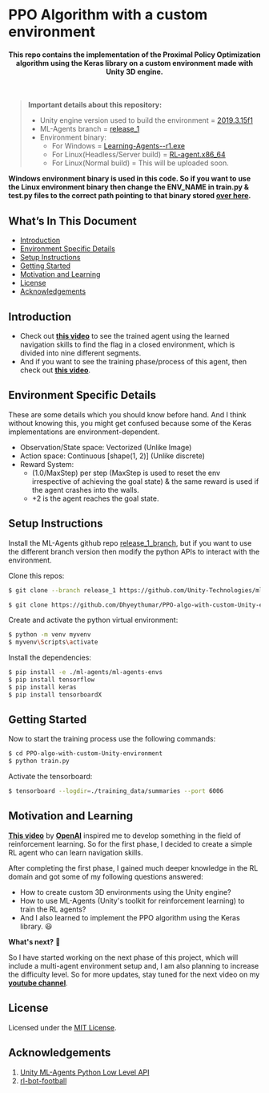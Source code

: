 # PPO Algorithm with a custom environment

<h4 align="center">
    This repo contains the implementation of the Proximal Policy Optimization algorithm using the Keras library on a custom environment made with Unity 3D engine.
</h4>
</br>

> **Important details about this repository:**
> - Unity engine version used to build the environment = [2019.3.15f1](https://unity3d.com/get-unity/download/archive)
> - ML-Agents branch = [release_1](https://github.com/Unity-Technologies/ml-agents/tree/release_1_branch)
> - Environment binary:
>      - For Windows = [Learning-Agents--r1.exe](https://github.com/Dhyeythumar/PPO-algo-with-custom-Unity-environment/tree/main/rl_env_binary/Windows_build)
>      - For Linux(Headless/Server build) = [RL-agent.x86_64](https://github.com/Dhyeythumar/PPO-algo-with-custom-Unity-environment/tree/main/rl_env_binary/Linux_headless_build)
>      - For Linux(Normal build) = This will be uploaded soon.

**Windows environment binary is used in this code. So if you want to use the Linux environment binary then change the ENV_NAME in train.py & test.py files to the correct path pointing to that binary stored [over here](https://github.com/Dhyeythumar/PPO-algo-with-custom-Unity-environment/tree/main/rl_env_binary).**


## What’s In This Document
- [Introduction](#introduction)
- [Environment Specific Details](#environment-specific-details)
- [Setup Instructions](#setup-instructions)
- [Getting Started](#getting-started)
- [Motivation and Learning](#motivation-and-learning)
- [License](#license)
- [Acknowledgements](#acknowledgements)


## Introduction
- Check out [**this video**](https://youtu.be/4vwZNTagHsQ) to see the trained agent using the learned navigation skills to find the flag in a closed environment, which is divided into nine different segments.
- And if you want to see the training phase/process of this agent, then check out [**this video**](https://youtu.be/eIp36b5lBVM).


## Environment Specific Details
These are some details which you should know before hand. And I think without knowing this, you might get confused because some of the Keras implementations are environment-dependent.

- Observation/State space: Vectorized     (Unlike Image)
- Action space: Continuous [shape(1, 2)]  (Unlike discrete)
- Reward System: 
    - (1.0/MaxStep) per step (MaxStep is used to reset the env irrespective of achieving the goal state) & the same reward is used if the agent crashes into the walls.
    - +2 is the agent reaches the goal state.


## Setup Instructions
Install the ML-Agents github repo [release_1_branch](https://github.com/Unity-Technologies/ml-agents/tree/release_1_branch), but if you want to use the different branch version then modify the python APIs to interact with the environment.

Clone this repos:
```bash
$ git clone --branch release_1 https://github.com/Unity-Technologies/ml-agents.git

$ git clone https://github.com/Dhyeythumar/PPO-algo-with-custom-Unity-environment.git
```

Create and activate the python virtual environment:
```bash
$ python -m venv myvenv
$ myvenv\Scripts\activate
```

Install the dependencies:
```bash
$ pip install -e ./ml-agents/ml-agents-envs
$ pip install tensorflow
$ pip install keras
$ pip install tensorboardX
```


## Getting Started
Now to start the training process use the following commands:
```bash
$ cd PPO-algo-with-custom-Unity-environment
$ python train.py
```

Activate the tensorboard:
```bash
$ tensorboard --logdir=./training_data/summaries --port 6006
```


## Motivation and Learning 
[**This video**](https://youtu.be/kopoLzvh5jY) by [**OpenAI**](https://openai.com/) inspired me to develop something in the field of reinforcement learning. So for the first phase, I decided to create a simple RL agent who can learn navigation skills. 

After completing the first phase, I gained much deeper knowledge in the RL domain and got some of my following questions answered:
- How to create custom 3D environments using the Unity engine?
- How to use ML-Agents (Unity's toolkit for reinforcement learning) to train the RL agents?
- And I also learned to implement the PPO algorithm using the Keras library. :smiley:

**What's next?** 🤔

So I have started working on the next phase of this project, which will include a multi-agent environment setup and, I am also planning to increase the difficulty level. So for more updates, stay tuned for the next video on my [**youtube channel**](https://www.youtube.com/channel/UCpKizIKSk8ga_LCI3e3GUig).

## License
Licensed under the [MIT License](./LICENSE).


## Acknowledgements
1. [Unity ML-Agents Python Low Level API](https://github.com/Unity-Technologies/ml-agents/blob/release_1_branch/docs/Python-API.md)
2. [rl-bot-football](https://github.com/ChintanTrivedi/rl-bot-football)
